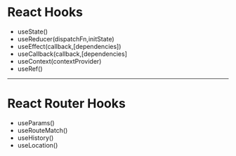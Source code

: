 <h1> React Hooks</h1>

<ul>
  <li>useState()</li>
  <li>useReducer(dispatchFn,initState)</li>
  <li>useEffect(callback,[dependencies])</li>
  <li>useCallback(callback,[dependencies]</li>
  <li>useContext(contextProvider)</li>
  <li>useRef()</li>
 </ul>

<hr/>

<h1>React Router Hooks</h1>

<ul>
  <li>useParams()</li>
  <li>useRouteMatch()</li>
  <li>useHistory()</li>
  <li>useLocation()</li>
 </ul>
